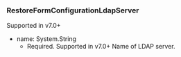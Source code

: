 ### RestoreFormConfigurationLdapServer
Supported in v7.0+

- name: System.String
  - Required. Supported in v7.0+
Name of LDAP server.

